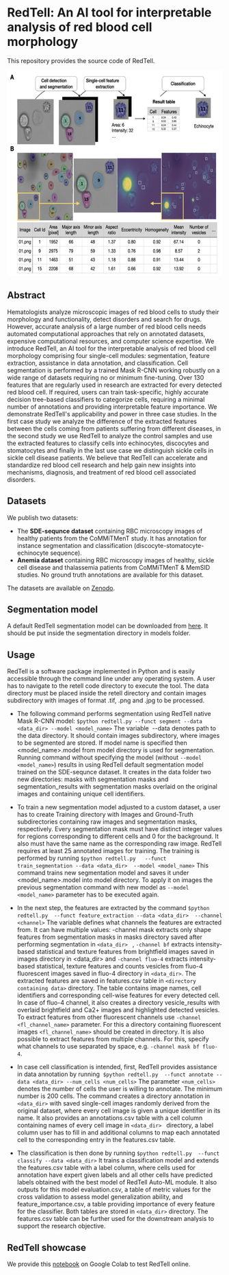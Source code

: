 # RedTell: An AI tool for interpretable analysis of red blood cell morphology
This repository provides the source code of RedTell.

<img src="redtell_figure.png" alt="RedTell" width="600" height="480" class="center">

## Abstract
Hematologists analyze microscopic images of red blood cells to study their morphology and functionality, detect disorders and search for drugs. However, accurate analysis of a large number of red blood cells needs automated computational approaches that rely on annotated datasets, expensive computational resources, and computer science expertise. We introduce RedTell, an AI tool for the interpretable analysis of red blood cell morphology comprising four single-cell modules: segmentation, feature extraction, assistance in data annotation, and classification. Cell segmentation is performed by a trained Mask R-CNN working robustly on a wide range of datasets requiring no or minimum fine-tuning. Over 130 features that are regularly used in research are extracted for every detected red blood cell. If required, users can train task-specific, highly accurate decision tree-based classifiers to categorize cells, requiring a minimal number of annotations and providing interpretable feature importance. We demonstrate RedTell's applicability and power in three case studies. In the first case study we analyze the difference of the extracted features between the cells coming from patients suffering from different diseases, in the second study we use RedTell to analyze the control samples and use the extracted features to classify cells into echinocytes, discocytes and stomatocytes and finally in the last use case we distinguish sickle cells in sickle cell disease patients. We believe that RedTell can accelerate and standardize red blood cell research and help gain new insights into mechanisms, diagnosis, and treatment of red blood cell associated disorders. 
## Datasets

We publish two datasets:
<ul>
  <li> 
    The <strong>SDE-sequnce dataset</strong> containing RBC microscopy images of healthy patients from the CoMMiTMenT study. It has annotation for instance segmentation and classification (discocyte-stomatocyte-echinocyte sequence).
  </li>
  <li>
     <strong>Anemia dataset</strong> containing RBC microscopy images of healthy, sickle cell disease and thalassemia patients from CoMMiTMenT & MemSID studies. No ground truth annotations are available for this dataset.
  </li>


</ul>
The datasets are available on <a href="https://zenodo.org/record/7801430#.ZC1Ibi0Rr5k">Zenodo</a>.

## Segmentation model

A default RedTell segmentation model can be downloaded from [here](https://drive.google.com/file/d/1UfKeFnJQ7IcOdklVDj6ViadcF6U72Blf/view?usp=share_link). It should be put inside the segmentation directory in models folder.


## Usage

RedTell is a software package implemented in Python and is easily accessible through the command line under any operating system. A user has to navigate to the retell code directory to execute the tool. The data directory must be placed inside the retell directory and contain images subdirectory with images of format .tif, .png and .jpg to be processed. 

* The following command performs segmentation using RedTell native Mask R-CNN model:
```$python redtell.py --funct segment --data <data_dir> --model <model_name>```
The variable  --data denotes path to the data directory. It should contain images subdirectory, where images to be segmented are stored. If model name is specified then <model_name>.model from model directory is used for segmentation. Running command without specifying the model (without ```--model <model_name>```) results in using RedTell default segmentation model trained on the SDE-sequnce dataset.
It creates in the data folder two new directories: masks with segmentation masks and segmentation_results with segmentation masks overlaid on the original images and containing unique cell identifiers.

* To train a new segmentation model adjusted to a custom dataset, a user has to create Training directory with Images and Ground-Truth subdirectories containing raw images and segmentation masks, respectively. Every segmentation mask must have distinct integer values for regions corresponding to different cells and 0 for the background. It also must have the same name as the corresponding raw image. RedTell requires at least 25 annotated images for training. The training is performed by running
```$python redtell.py   --funct train_segmentation --data <data_dir>  --model <model_name>```
This command trains new segmentation model and saves it under <model_name>.model into model directory. To apply it on images the previous segmentation command  with new model as ```--model <model_name>``` parameter has to be executed again.

* In the next step, the features are extracted by the command
```$python redtell.py  --funct feature_extraction --data <data_dir>  --channel <channel>```
The variable <channels> defines what channels the features are extracted from. It can have multiple values:  -channel mask extracts only shape features from segmentation masks in masks directory saved after performing segmentation in ```<data_dir> ``` ,  ```-channel bf``` extracts intensity-based statistical and texture features from brightfield images saved in images directory in <data_dir>   and  ```-channel fluo-4``` extracts intensity-based statistical, texture features and counts vesicles from fluo-4 fluorescent images saved in fluo-4 directory in ```<data_dir>```. The extracted features are saved in features.csv table in  ```<directory containing data>``` directory. The table contains image names, cell identifiers and corresponding cell-wise features for every detected cell. In case of fluo-4 channel, it also creates a directory vesicle_results with overlaid brightfield and Ca2+ images and highlighted detected vesicles.
To extract features from other fluorescent channels use ```-channel <fl_channel_name>``` parameter. For this a directory containing fluorescent images ```<fl_channel_name>``` should be created in <directory containing data>  directory. It is also possible to extract features from multiple channels. For this, specify what channels to use separated by space, e.g. ```-channel mask bf fluo-4```.

* In case cell classification is intended, first, RedTell provides assistance in data annotation by running 
```$python redtell.py  --funct annotate --data <data_dir> --num_cells <num_cells>```
The parameter ```<num_cells>``` denotes the number of cells the user is willing to annotate. The minimum number is 200 cells. The command creates a directory annotation in ```<data_dir>```  with saved single-cell images randomly derived from the original dataset, where every cell image is given a unique identifier in its name. It also provides an annotations.csv table with a cell column containing names of every cell image in ```<data_dir> ``` directory, a label column user has to fill in and additional columns to map each annotated cell to the corresponding entry in the features.csv table.

* The classification is then done by running
```$python redtell.py  --funct classify --data <data_dir>```
It trains a classification model and extends the features.csv table with a label column, where cells used for annotation have expert given labels and all other cells have predicted labels obtained with the best model of RedTell Auto-ML module. It also outputs for this model evaluation.csv, a table of metric values for the cross validation to assess model generalization ability, and feature_importance.csv, a table providing importance of every feature for the classifier. Both tables are stored in ```<data_dir>```  directory. The features.csv table can be further used for the downstream analysis to support the research objective. 



## RedTell showcase

We provide this [notebook](https://colab.research.google.com/drive/13wX1oN2ozXyAj_-ImighzAa9v9PuMxsR?usp=sharing) on Google Colab to test RedTell online.





